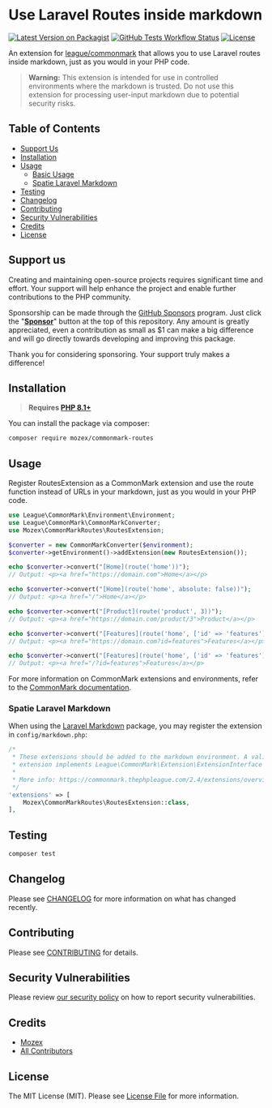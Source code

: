 # Use Laravel Routes inside markdown

[![Latest Version on Packagist](https://img.shields.io/packagist/v/mozex/commonmark-routes.svg?style=flat-square)](https://packagist.org/packages/mozex/commonmark-routes)
[![GitHub Tests Workflow Status](https://img.shields.io/github/actions/workflow/status/mozex/commonmark-routes/tests.yml?branch=main&label=tests&style=flat-square)](https://github.com/mozex/commonmark-routes/actions/workflows/tests.yml)
[![License](https://img.shields.io/github/license/mozex/commonmark-routes.svg?style=flat-square)](https://packagist.org/packages/mozex/commonmark-routes)

An extension for [league/commonmark](https://github.com/thephpleague/commonmark) that allows you to use Laravel routes
inside markdown, just as you would in your PHP code.

> **Warning:** This extension is intended for use in controlled environments where the markdown is trusted. Do not use
this extension for processing user-input markdown due to potential security risks.

## Table of Contents

- [Support Us](#support-us)
- [Installation](#installation)
- [Usage](#usage)
  - [Basic Usage](#usage)
  - [Spatie Laravel Markdown](#spatie-laravel-markdown)
- [Testing](#testing)
- [Changelog](#changelog)
- [Contributing](#contributing)
- [Security Vulnerabilities](#security-vulnerabilities)
- [Credits](#credits)
- [License](#license)

## Support us

Creating and maintaining open-source projects requires significant time and effort. Your support will help enhance the project and enable further contributions to the PHP community.

Sponsorship can be made through the [GitHub Sponsors](https://github.com/sponsors/mozex) program. Just click the "**[Sponsor](https://github.com/sponsors/mozex)**" button at the top of this repository. Any amount is greatly appreciated, even a contribution as small as $1 can make a big difference and will go directly towards developing and improving this package.

Thank you for considering sponsoring. Your support truly makes a difference!

## Installation

> **Requires [PHP 8.1+](https://php.net/releases/)**

You can install the package via composer:

```bash
composer require mozex/commonmark-routes
```

## Usage

Register RoutesExtension as a CommonMark extension and use the route function instead of URLs in your markdown, just as
you would in your PHP code.

```php
use League\CommonMark\Environment\Environment;
use League\CommonMark\CommonMarkConverter;
use Mozex\CommonMarkRoutes\RoutesExtension;

$converter = new CommonMarkConverter($environment);
$converter->getEnvironment()->addExtension(new RoutesExtension());

echo $converter->convert("[Home](route('home'))");
// Output: <p><a href="https://domain.com">Home</a></p>

echo $converter->convert("[Home](route('home', absolute: false))");
// Output: <p><a href="/">Home</a></p>

echo $converter->convert("[Product](route('product', 3))");
// Output: <p><a href="https://domain.com/product/3">Product</a></p>

echo $converter->convert("[Features](route('home', ['id' => 'features']))");
// Output: <p><a href="https://domain.com?id=features">Features</a></p>

echo $converter->convert("[Features](route('home', ['id' => 'features'], false))");
// Output: <p><a href="/?id=features">Features</a></p>
```

For more information on CommonMark extensions and environments, refer to the [CommonMark documentation](https://commonmark.thephpleague.com/2.4/basic-usage/).

### Spatie Laravel Markdown

When using the [Laravel Markdown](https://github.com/spatie/laravel-markdown/) package, you may register the extension in `config/markdown.php`:

```php
/*
 * These extensions should be added to the markdown environment. A valid
 * extension implements League\CommonMark\Extension\ExtensionInterface
 *
 * More info: https://commonmark.thephpleague.com/2.4/extensions/overview/
 */
'extensions' => [
    Mozex\CommonMarkRoutes\RoutesExtension::class,
],
```

## Testing

```bash
composer test
```

## Changelog

Please see [CHANGELOG](CHANGELOG.md) for more information on what has changed recently.

## Contributing

Please see [CONTRIBUTING](CONTRIBUTING.md) for details.

## Security Vulnerabilities

Please review [our security policy](../../security/policy) on how to report security vulnerabilities.

## Credits

- [Mozex](https://github.com/mozex)
- [All Contributors](../../contributors)

## License

The MIT License (MIT). Please see [License File](LICENSE.md) for more information.
